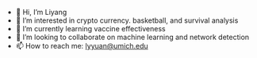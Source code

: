 - 👋 Hi, I’m Liyang
- 👀 I’m interested in crypto currency. basketball, and survival analysis
- 🌱 I’m currently learning vaccine effectiveness
- 💞️ I’m looking to collaborate on machine learning and network detection
- 📫 How to reach me: lyyuan@umich.edu

<!---
lyyuan0117/lyyuan0117 is a ✨ special ✨ repository because its `README.md` (this file) appears on your GitHub profile.
You can click the Preview link to take a look at your changes.
--->
